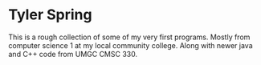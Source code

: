 # Tyler Spring
This is a rough collection of some of my very first programs. Mostly from computer science 1 at my local community college.
Along with newer java and C++ code from UMGC CMSC 330. 
